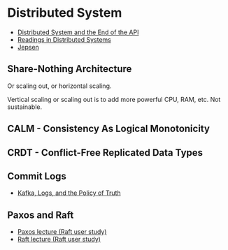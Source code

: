 # Distributed System

* [Distributed System and the End of the API](http://writings.quilt.org/2014/05/12/distributed-systems-and-the-end-of-the-api/)
* [Readings in Distributed Systems](http://christophermeiklejohn.com/distributed/systems/2013/07/12/readings-in-distributed-systems.html)
* [Jepsen](https://aphyr.com/tags/jepsen)

## Share-Nothing Architecture

Or scaling out, or horizontal scaling.

Vertical scaling or scaling out is to add more powerful CPU, RAM, etc. Not sustainable.



## CALM - Consistency As Logical Monotonicity

## CRDT - Conflict-Free Replicated Data Types

## Commit Logs

* [Kafka, Logs, and the Policy of Truth](http://blog.codeship.com/kafka-logs-and-the-policy-of-truth/)

## Paxos and Raft

* [Paxos lecture (Raft user study)](https://www.youtube.com/watch?v=JEpsBg0AO6o)
* [Raft lecture (Raft user study)](https://www.youtube.com/watch?v=YbZ3zDzDnrw)